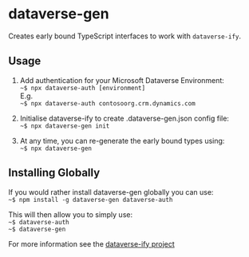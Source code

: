 # dataverse-gen

Creates early bound TypeScript interfaces to work with `dataverse-ify`.

## Usage

1.  Add authentication for your Microsoft Dataverse Environment:\
`~$ npx dataverse-auth [environment]`\
E.g.\
`~$ npx dataverse-auth contosoorg.crm.dynamics.com`

1. Initialise dataverse-ify to create .dataverse-gen.json config file:\
`~$ npx dataverse-gen init`

1. At any time, you can re-generate the early bound types using:\
`~$ npx dataverse-gen`

## Installing Globally
If you would rather install dataverse-gen globally you can use:\
`~$ npm install -g dataverse-gen dataverse-auth`

This will then allow you to simply use:\
`~$ dataverse-auth`\
`~$ dataverse-gen`

For more information see the [dataverse-ify project](https://github.com/scottdurow/dataverse-ify/wiki)
